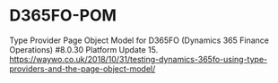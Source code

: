 # D365FO-POM
Type Provider Page Object Model for D365FO (Dynamics 365 Finance Operations) #8.0.30 Platform Update 15.
https://waywo.co.uk/2018/10/31/testing-dynamics-365fo-using-type-providers-and-the-page-object-model/

